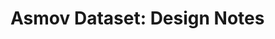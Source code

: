 Asmov Dataset: Design Notes
================================================================================

